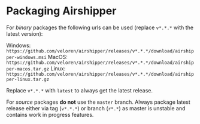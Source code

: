 # Packaging Airshipper

For *binary* packages the following urls can be used (replace `v*.*.*` with the latest version):

Windows: `https://github.com/veloren/airshipper/releases/v*.*.*/download/airshipper-windows.msi`
MacOS: `https://github.com/veloren/airshipper/releases/v*.*.*/download/airshipper-macos.tar.gz`
Linux: `https://github.com/veloren/airshipper/releases/v*.*.*/download/airshipper-linux.tar.gz`

Replace `v*.*.*` with `latest` to always get the latest release.

For *source* packages **do not** use the `master` branch. Always package latest release either via tag (`v*.*.*`) or branch (`r*.*`) as master is unstable and contains work in progress features.
